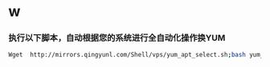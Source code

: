 # w

### 执行以下脚本，自动根据您的系统进行全自动化操作换YUM
``` bash
Wget  http://mirrors.qingyunl.com/Shell/vps/yum_apt_select.sh;bash yum_apt_select.sh
```
